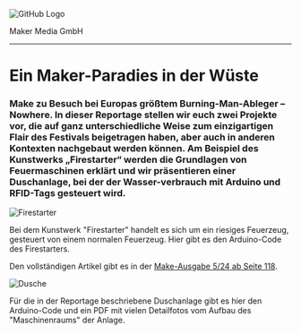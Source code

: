 ![GitHub Logo](http://www.heise.de/make/icons/make_logo.png)

Maker Media GmbH

***

# Ein Maker-Paradies in der Wüste

### Make zu Besuch bei Europas größtem Burning-Man-Ableger – Nowhere. In dieser Reportage stellen wir euch zwei Projekte vor, die auf ganz unterschiedliche Weise zum einzigartigen Flair des Festivals beigetragen haben, aber auch in anderen Kontexten nachgebaut werden können. Am Beispiel des Kunstwerks „Firestarter“ werden die Grundlagen von Feuermaschinen erklärt und wir präsentieren  einer Duschanlage, bei der der Wasser-verbrauch mit Arduino und RFID-Tags gesteuert wird.

![Firestarter](https://github.com/MakeMagazinDE/Nowhere/blob/master/Firestarter%20Bild%2001_niwe.jpg)

Bei dem Kunstwerk "Firestarter" handelt es sich um ein riesiges Feuerzeug, gesteuert von einem normalen Feuerzeug. Hier gibt es den Arduino-Code des Firestarters.

Den vollständigen Artikel gibt es in der [Make-Ausgabe 5/24 ab Seite 118](https://www.heise.de/select/make/2024/5/).

![Dusche]()

Für die in der Reportage beschriebene Duschanlage gibt es hier den Arduino-Code und ein PDF mit vielen Detailfotos vom Aufbau des "Maschinenraums" der Anlage.
